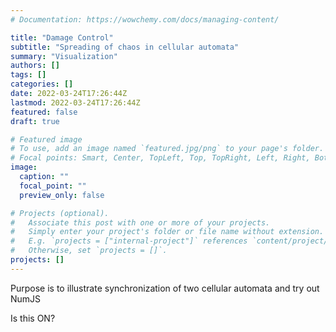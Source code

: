 ```yaml
---
# Documentation: https://wowchemy.com/docs/managing-content/

title: "Damage Control"
subtitle: "Spreading of chaos in cellular automata"
summary: "Visualization"
authors: []
tags: []
categories: []
date: 2022-03-24T17:26:44Z
lastmod: 2022-03-24T17:26:44Z
featured: false
draft: true

# Featured image
# To use, add an image named `featured.jpg/png` to your page's folder.
# Focal points: Smart, Center, TopLeft, Top, TopRight, Left, Right, BottomLeft, Bottom, BottomRight.
image:
  caption: ""
  focal_point: ""
  preview_only: false

# Projects (optional).
#   Associate this post with one or more of your projects.
#   Simply enter your project's folder or file name without extension.
#   E.g. `projects = ["internal-project"]` references `content/project/deep-learning/index.md`.
#   Otherwise, set `projects = []`.
projects: []
---
```


Purpose is to illustrate synchronization of two cellular automata and try out NumJS

<script src = "https://cdn.jsdelivr.net/npm/p5@1.4.1/lib/p5.js"></script> 
<script src = "assets/damage-control.js"></script> 
<div id="sketch-holder" align='center'>
</div>

Is this ON?